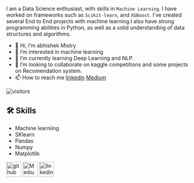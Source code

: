 I am a Data Science enthusiast, with skills in `Machine Learning`. I have worked on frameworks such as `Scikit-learn`, and `XGBoost`. I've created several End to End projects with machine learning.I also have strong programming abilities in Python, as well as a solid understanding of data structures and algorithms.

- 👋 Hi, I’m abhishek Mistry
- 👀 I’m interested in machine learning 
- 🌱 I’m currently learning Deep Learning and NLP. 
- 💞️ I’m looking to collaborate on kaggle competitions and some projects on Recomendation system.
- 📫 How to reach me [linkedin](https://www.linkedin.com/in/abhishek-mistry-0351081b1/) [Medium](https://medium.com/@abhimistry311295)

![visitors](https://visitor-badge.glitch.me/badge?page_id=page.id)

## 🛠 Skills
- Machine learniing 
- SKlearn 
- Pandas
- Numpy
- Matplotlib



[<img src='https://cdn.jsdelivr.net/npm/simple-icons@3.0.1/icons/github.svg' alt='github' height='40'>](https://github.com/abhi311295)
[<img src="https://cdn.jsdelivr.net/npm/simple-icons@3.0.1/icons/medium.svg" alt="Medium" height="40" >](https://medium.com/@abhimistry311295) 
[<img src='https://cdn.jsdelivr.net/npm/simple-icons@3.0.1/icons/linkedin.svg' alt='linkedin' height='40'>](https://www.linkedin.com/in/abhishek-mistry-0351081b1///)  

<!---
abhi311295/abhi311295 is a ✨ special ✨ repository because its `README.md` (this file) appears on your GitHub profile.
You can click the Preview link to take a look at your changes.
--->

